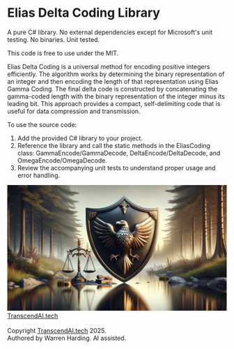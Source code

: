 # Elias Delta Coding Library

A pure C# library. No external dependencies except for Microsoft's unit testing. No binaries. Unit tested.

This code is free to use under the MIT.

Elias Delta Coding is a universal method for encoding positive integers efficiently. The algorithm works by determining the binary representation of an integer and then encoding the length of that representation using Elias Gamma Coding. The final delta code is constructed by concatenating the gamma-coded length with the binary representation of the integer minus its leading bit. This approach provides a compact, self-delimiting code that is useful for data compression and transmission.

To use the source code:
1. Add the provided C# library to your project.
2. Reference the library and call the static methods in the EliasCoding class: GammaEncode/GammaDecode, DeltaEncode/DeltaDecode, and OmegaEncode/OmegaDecode.
3. Review the accompanying unit tests to understand proper usage and error handling.

![AI Image](aiimage.jpg)
[TranscendAI.tech](https://TranscendAI.tech)<br>
<br>
Copyright [TranscendAI.tech](https://TranscendAI.tech) 2025.</br>
Authored by Warren Harding. AI assisted.</br>